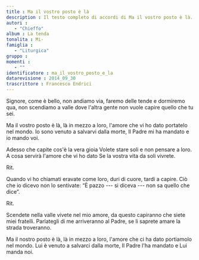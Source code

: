 ```yaml
--- 
title : Ma il vostro posto è là
description : Il testo completo di accordi di Ma il vostro posto è là. Inseriscila nel tuo canzoniere!
autori : 
   - "Chieffo"
album : La tenda
tonalita : Mi-
famiglia : 
   - "Liturgica"
gruppo : 
momenti : 
   - ""
identificatore : ma_il_vostro_posto_e_la
datarevisione : 2014_09_30
trascrittore : Francesco Endrici
--- 
```




Signore, come è bello, non andiamo via,
faremo delle tende e dormiremo qua,
non scendiamo a valle dove l'altra gente
non vuole capire quello che tu sei.


Ma il vostro posto è là, là in mezzo a loro,
l'amore che vi ho dato portatelo nel mondo.
Io sono venuto a salvarvi dalla morte,
Il Padre mi ha mandato e io mando voi.


Adesso che capite cos'è la vera gioia
Volete stare soli e non pensare a loro.
A cosa servirà l'amore che vi ho dato
Se la vostra vita da soli vivrete.


Rit. 


Quando vi ho chiamati eravate come loro,
duri di cuore, tardi a capire.
Ciò che io dicevo non lo sentivate:
“È pazzo --- si diceva --- non sa quello che dice”.


Rit. 


Scendete nella valle vivete nel mio amore,
da questo capiranno che siete miei fratelli.
Parlategli di me arriveranno al Padre,
se li saprete amare la strada troveranno.


Ma il nostro posto è là, là in mezzo a loro,
l'amore che ci ha dato portiamolo nel mondo.
Lui è venuto a salvarci dalla morte,
Il Padre l'ha mandato e Lui manda noi.


